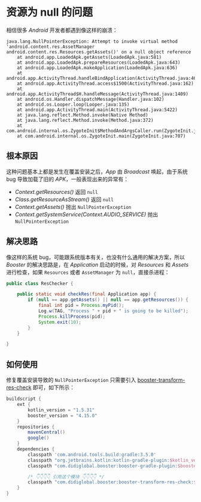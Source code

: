 # 资源为 null 的问题

相信很多 *Android* 开发者都遇到像这样的崩溃：

```
java.lang.NullPointerException: Attempt to invoke virtual method 'android.content.res.AssetManager android.content.res.Resources.getAssets()' on a null object reference
    at android.app.LoadedApk.getAssets(LoadedApk.java:581)
    at android.app.LoadedApk.prepareResources(LoadedApk.java:643)
    at android.app.LoadedApk.makeApplication(LoadedApk.java:636)
    at android.app.ActivityThread.handleBindApplication(ActivityThread.java:4673)
    at android.app.ActivityThread.access$1500(ActivityThread.java:162)
    at android.app.ActivityThread$H.handleMessage(ActivityThread.java:1409)
    at android.os.Handler.dispatchMessage(Handler.java:102)
    at android.os.Looper.loop(Looper.java:135)
    at android.app.ActivityThread.main(ActivityThread.java:5422)
    at java.lang.reflect.Method.invoke(Native Method)
    at java.lang.reflect.Method.invoke(Method.java:372)
    at com.android.internal.os.ZygoteInit$MethodAndArgsCaller.run(ZygoteInit.java:914)
    at com.android.internal.os.ZygoteInit.main(ZygoteInit.java:707)
```

## 根本原因

这种问题基本上都是发生在覆盖安装之后，*App* 由 *Broadcast* 唤起，由于系统 bug 导致加载了旧的 *APK*，一般表现出来的异常有：

- *Context.getResources()* 返回 `null`
- *Class.getResourceAsStream()* 返回 `null`
- *Context.getAssets()* 抛出 `NullPointerException`
- *Context.getSystemService(Context.AUDIO_SERVICE)* 抛出 `NullPointerException`

## 解决思路

像这样的系统 bug，可能跟系统版本有关，也没有什么通用的解决方案，所以 *Booster* 的解决思路是，在 *Application* 启动的时候，对 *Resources* 和 *Assets* 进行检查，如果 `Resources` 或者 `AssetManager` 为 `null`，直接杀进程：

```java
public class ResChecker {

    public static void checkRes(final Application app) {
        if (null == app.getAssets() || null == app.getResources()) {
            final int pid = Process.myPid();
            Log.w(TAG, "Process " + pid + " is going to be killed");
            Process.killProcess(pid);
            System.exit(10);
        }
    }

}
```

## 如何使用

修复覆盖安装导致的 `NullPointerException` 只需要引入 [booster-transform-res-check](https://github.com/didi/booster/blob/master/booster-transform-res-check) 即可，如下所示：


```groovy
buildscript {
    ext {
        kotlin_version = "1.5.31"
        booster_version = "4.15.0"
    }
    repositories {
        mavenCentral()
        google()
    }
    dependencies {
        classpath 'com.android.tools.build:gradle:3.5.0'
        classpath "org.jetbrains.kotlin:kotlin-gradle-plugin:$kotlin_version"
        classpath "com.didiglobal.booster:booster-gradle-plugin:$booster_version"

        /* 👇👇👇👇 引用这个模块 👇👇👇👇 */
        classpath "com.didiglobal.booster:booster-transform-res-check:$booster_version"
    }
}
```

